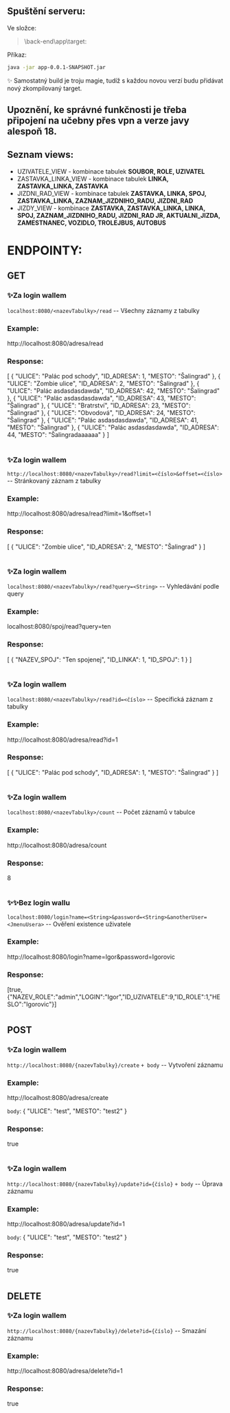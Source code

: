 ## Spuštění serveru:
Ve složce:
>\back-end\app\target:

Příkaz:

```bash
java -jar app-0.0.1-SNAPSHOT.jar
```
✨  Samostatný build je troju magie, tudíž s každou novou verzí budu přidávat nový zkompilovaný target.

## Upoznění, ke správné funkčnosti je třeba připojení na učebny přes vpn a verze javy alespoň 18.

## Seznam views:
* UZIVATELE_VIEW - kombinace tabulek **SOUBOR, ROLE, UZIVATEL**
* ZASTAVKA_LINKA_VIEW - kombinace tabulek **LINKA, ZASTAVKA_LINKA, ZASTAVKA**
* JIZDNI_RAD_VIEW - kombinace tabulek  **ZASTAVKA, LINKA, SPOJ, ZASTAVKA_LINKA, ZAZNAM_JIZDNIHO_RADU, JIZDNI_RAD**
* JIZDY_VIEW - kombinace  **ZASTAVKA, ZASTAVKA_LINKA, LINKA, SPOJ, ZAZNAM_JIZDNIHO_RADU, JIZDNI_RAD JR, AKTUALNI_JIZDA, ZAMESTNANEC, VOZIDLO, TROLEJBUS, AUTOBUS**


# ENDPOINTY:


## GET
### ✨Za login wallem

`localhost:8080/<nazevTabulky>/read` -- Všechny záznamy z tabulky

### Example:

http://localhost:8080/adresa/read

###  Response:

[
{
"ULICE": "Palác pod schody",
"ID_ADRESA": 1,
"MESTO": "Šalingrad"
},
{
"ULICE": "Zombie ulice",
"ID_ADRESA": 2,
"MESTO": "Šalingrad"
},
{
"ULICE": "Palác asdasdasdawda",
"ID_ADRESA": 42,
"MESTO": "Šalingrad"
},
{
"ULICE": "Palác asdasdasdawda",
"ID_ADRESA": 43,
"MESTO": "Šalingrad"
},
{
"ULICE": "Bratrství",
"ID_ADRESA": 23,
"MESTO": "Šalingrad"
},
{
"ULICE": "Obvodová",
"ID_ADRESA": 24,
"MESTO": "Šalingrad"
},
{
"ULICE": "Palác asdasdasdawda",
"ID_ADRESA": 41,
"MESTO": "Šalingrad"
},
{
"ULICE": "Palác asdasdasdawda",
"ID_ADRESA": 44,
"MESTO": "Šalingradaaaaaa"
}
]

#
#

### ✨Za login wallem

`http://localhost:8080/<nazevTabulky>/read?limit=<číslo>&offset=<číslo>` -- Stránkovaný záznam z tabulky

### Example:

http://localhost:8080/adresa/read?limit=1&offset=1

###  Response:

[
{
"ULICE": "Zombie ulice",
"ID_ADRESA": 2,
"MESTO": "Šalingrad"
}
]

#
#

### ✨Za login wallem

`localhost:8080/<nazevTabulky>/read?query=<String>` -- Vyhledávání podle query

### Example:

localhost:8080/spoj/read?query=ten

###  Response:

[
{
"NAZEV_SPOJ": "Ten spojenej",
"ID_LINKA": 1,
"ID_SPOJ": 1
}
]

#
#

### ✨Za login wallem

`localhost:8080/<nazevTabulky>/read?id=<číslo>` -- Specifická záznam z tabulky

### Example:

http://localhost:8080/adresa/read?id=1

###  Response:

[
{
"ULICE": "Palác pod schody",
"ID_ADRESA": 1,
"MESTO": "Šalingrad"
}
]

#
#

### ✨Za login wallem

`localhost:8080/<nazevTabulky>/count` -- Počet záznamů v tabulce

### Example:

http://localhost:8080/adresa/count

###  Response:

8

#
#

### ✨✨Bez login wallu

`localhost:8080/login?name=<String>&password=<String>&anotherUser=<JmenuUsera>` -- Ověření existence uživatele

### Example:

http://localhost:8080/login?name=Igor&password=Igorovic

###  Response:

[true,{"NAZEV_ROLE":"admin","LOGIN":"Igor","ID_UZIVATELE":9,"ID_ROLE":1,"HESLO":"Igorovic"}]

#
#

## POST

### ✨Za login wallem

`http://localhost:8080/{nazevTabulky}/create`
`+ body`
-- Vytvoření záznamu

### Example:

http://localhost:8080/adresa/create

`body`:
{
"ULICE": "test",
"MESTO": "test2"
}

###  Response:

true

#
#
### ✨Za login wallem

`http://localhost:8080/{nazevTabulky}/update?id={číslo}`
`+ body`
-- Úprava záznamu

### Example:

http://localhost:8080/adresa/update?id=1

`body`:
{
"ULICE": "test",
"MESTO": "test2"
}

###  Response:

true
#
#

## DELETE

### ✨Za login wallem

`http://localhost:8080/{nazevTabulky}/delete?id={číslo}` -- Smazání záznamu

### Example:

http://localhost:8080/adresa/delete?id=1


###  Response:

true
